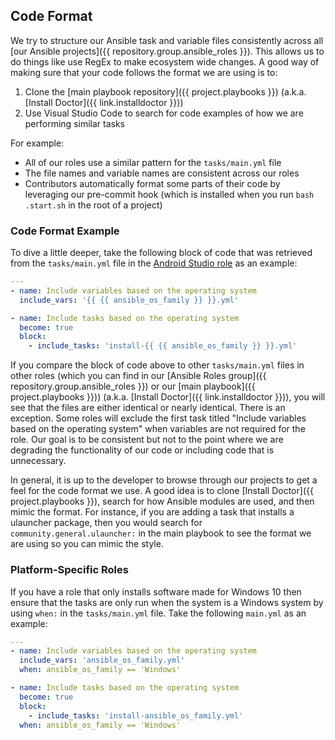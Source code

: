 ## Code Format

We try to structure our Ansible task and variable files consistently across all [our Ansible projects]({{ repository.group.ansible_roles }}). This allows us to do things like use RegEx to make ecosystem wide changes. A good way of making sure that your code follows the format we are using is to:

1. Clone the [main playbook repository]({{ project.playbooks }}) (a.k.a. [Install Doctor]({{ link.installdoctor }}))
2. Use Visual Studio Code to search for code examples of how we are performing similar tasks

For example:

- All of our roles use a similar pattern for the `tasks/main.yml` file
- The file names and variable names are consistent across our roles
- Contributors automatically format some parts of their code by leveraging our pre-commit hook (which is installed when you run `bash .start.sh` in the root of a project)

### Code Format Example

To dive a little deeper, take the following block of code that was retrieved from the `tasks/main.yml` file in the [Android Studio role](https://github.com/InstallDoc/androidstudio) as an example:

```yaml
---
- name: Include variables based on the operating system
  include_vars: '{{ {{ ansible_os_family }} }}.yml'

- name: Include tasks based on the operating system
  become: true
  block:
    - include_tasks: 'install-{{ {{ ansible_os_family }} }}.yml'
```

If you compare the block of code above to other `tasks/main.yml` files in other roles (which you can find in our [Ansible Roles group]({{ repository.group.ansible_roles }}) or our [main playbook]({{ project.playbooks }})) (a.k.a. [Install Doctor]({{ link.installdoctor }})), you will see that the files are either identical or nearly identical. There is an exception. Some roles will exclude the first task titled "Include variables based on the operating system" when variables are not required for the role. Our goal is to be consistent but not to the point where we are degrading the functionality of our code or including code that is unnecessary.

In general, it is up to the developer to browse through our projects to get a feel for the code format we use. A good idea is to clone [Install Doctor]({{ project.playbooks }}), search for how Ansible modules are used, and then mimic the format. For instance, if you are adding a task that installs a ulauncher package, then you would search for `community.general.ulauncher:` in the main playbook to see the format we are using so you can mimic the style.

### Platform-Specific Roles

If you have a role that only installs software made for Windows 10 then ensure that the tasks are only run when the system is a Windows system by using `when:` in the `tasks/main.yml` file. Take the following `main.yml` as an example:

```yaml
---
- name: Include variables based on the operating system
  include_vars: 'ansible_os_family.yml'
  when: ansible_os_family == 'Windows'

- name: Include tasks based on the operating system
  become: true
  block:
    - include_tasks: 'install-ansible_os_family.yml'
  when: ansible_os_family == 'Windows'
```
